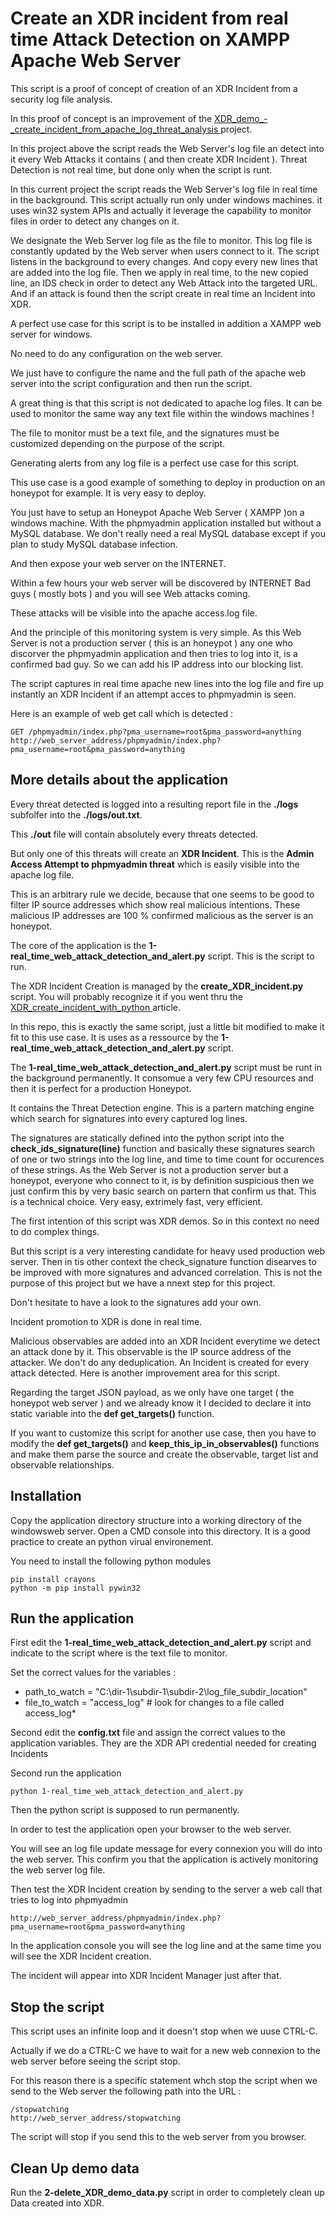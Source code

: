 # Create an XDR incident from real time Attack Detection on XAMPP Apache Web Server

This script is a proof of concept of creation of an XDR Incident from a security log file analysis.

In this proof of concept is an improvement of the  [XDR_demo_-_create_incident_from_apache_log_threat_analysis  ](https://github.com/pcardotatgit/XDR_demo_-_create_incident_from_apache_log_threat_analysis) project.

In this project above the script reads the Web Server's log file an detect into it every Web Attacks it contains ( and then create XDR Incident ). Threat Detection is not real time, but done only when the script is runt.

In this current project the script reads the Web Server's log file in real time in the background. This script actually run only under windows machines. it uses win32 system APIs and actually it leverage the capability to monitor files in order to detect any changes on it.

We designate the Web Server log file as the file to monitor. This log file is constantly updated by the Web server when users connect to it.  The script listens in the background to every changes. And copy every new lines that are added into the log file. Then we apply in real time, to the new copied line, an IDS check in order to detect any Web Attack into the targeted URL. And if an attack is found then the script create in real time an Incident into XDR.  

A perfect use case for this script is to be installed in addition a XAMPP web server for windows. 

No need to do any configuration on the web server.

We just have to configure the name and the full path of the apache web server into the script configuration and then run the script.

A great thing is that this script is not dedicated to apache log files. It can be used to monitor the same way any text file within the windows machines ! 

The file to monitor must be a text file, and the signatures must be customized depending on the purpose of the script. 

Generating alerts from any log file is a perfect use case for this script.

This use case is a good example of something to deploy in production on an honeypot for example. It is very easy to deploy.

You just have to setup an Honeypot Apache Web Server ( XAMPP )on a windows machine. With the phpmyadmin application installed but without a MySQL database. We don't really need a real MySQL database except if you plan to study MySQL database infection. 

And then expose your web server on the INTERNET.

Within a few hours your web server will be discovered by INTERNET Bad guys ( mostly bots ) and you will see Web attacks coming. 

These attacks will be visible into the apache access.log file. 

And the principle of this monitoring system is very simple. As this Web Server is not a production server ( this is an honeypot ) any one who discorver the phpmyadmin application and then tries to log into it, is a confirmed bad guy. So we can add his IP address into our blocking list.

The script captures in real time apache new lines into  the log file and fire up instantly an XDR Incident if an attempt acces to phpmyadmin is seen.

Here is an example of web get call which is detected :

    GET /phpmyadmin/index.php?pma_username=root&pma_password=anything
    http://web_server_address/phpmyadmin/index.php?pma_username=root&pma_password=anything
    

## More details about the application

Every threat detected is logged into a resulting report file in the **./logs** subfolfer into the **./logs/out.txt**.

This **./out** file  will contain absolutely every threats detected.

But only one of this threats will create an **XDR Incident**. This is the **Admin Access Attempt to phpmyadmin threat** which is easily visible into the apache log file. 

This is an arbitrary rule we decide, because that one seems to be good to filter IP source addresses which show real malicious intentions. These malicious IP addresses are 100 % confirmed malicious as the server is an honeypot. 

The core of the application is the **1-real_time_web_attack_detection_and_alert.py** script. This is the script to run.

The XDR Incident Creation is managed by the **create_XDR_incident.py** script. You will probably recognize it if you went thru the [XDR_create_incident_with_python ](https://github.com/pcardotatgit/XDR_create_incident_with_python) article.

In this repo, this is exactly the same script, just a little bit modified to make it fit to this use case. It is uses as a ressource by the **1-real_time_web_attack_detection_and_alert.py** script.

The **1-real_time_web_attack_detection_and_alert.py** script must be runt in the background permanently. It consomue a very few CPU resources and then it is perfect for a production Honeypot. 

It contains the Threat Detection engine. This is a partern matching engine which search for signatures into every captured log lines. 

The signatures are statically defined into the python script into the **check_ids_signature(line)** function and basically these signatures search of one or two strings into the log line, and time to time count for occurences of these strings. As the Web Server is not a production server but a honeypot, everyone who connect to it, is by definition suspicious then we just confirm this by very basic search on partern that confirm us that. This is a technical choice. Very easy, extrimely fast, very efficient.

The first intention of this script was XDR demos. So in this context no need to do complex things.

But this script is a very interesting candidate for heavy used production web server. Then in tis other context the check_signature function disearves to be improved with more signatures and advanced correlation. This is not the purpose of this project but we have a nnext step for this project.  

Don't hesitate to have a look to the signatures add your own.

Incident promotion to XDR is done in real time.

Malicious observables are added into an XDR Incident everytime we detect an attack done by it. This observable is the IP source address of the attacker. We don't do any deduplication. An Incident is created for every attack detected. Here is another improvement area for this script.

Regarding the target JSON payload, as we only have one target ( the honeypot web server ) and we already know it I decided to declare it into static variable into the **def get_targets()** function.

If you want to customize this script for another use case, then you have to modify the **def get_targets()** and **keep_this_ip_in_observables()** functions and make them parse the source and create the observable, target list and observable relationships.

## Installation

Copy the application directory structure into a working directory of the windowsweb server.  Open a CMD console into this directory. It is a good practice to create an python virual environement.

You need to install the following python modules

    pip install crayons
    python -m pip install pywin32

## Run the application

First edit the **1-real_time_web_attack_detection_and_alert.py** script and indicate to the script where is the text file to monitor.

Set the correct values  for the variables :

- path_to_watch = "C:\\dir-1\\subdir-1\\subdir-2\\log_file_subdir_location"
- file_to_watch = "access_log" # look for changes to a file called access_log*

Second edit the **config.txt** file and assign the correct values to the application variables. They are the XDR API credential needed for creating Incidents

Second run the application 

    python 1-real_time_web_attack_detection_and_alert.py
   
Then the python script is supposed to run permanently.

In order to test the application open your browser to the web server. 

You will see an log file update message for every connexion you will do into the web server. This confirm you that the application is actively monitoring the web server log file.

Then test the XDR Incident creation by sending to the server a web call that tries to log into phpmyadmin

    http://web_server_address/phpmyadmin/index.php?pma_username=root&pma_password=anything
    
In the application console you will see the log line and at the same time you will see the XDR Incident creation.

The incident will appear into XDR Incident Manager just after that.

## Stop the script

This script uses an infinite loop and it doesn't stop when we uuse CTRL-C.

Actually if we do a CTRL-C we have to wait for a new web connexion to the web server before seeing the script stop.

For this reason there is a specific statement whch stop the script when we send to the Web server the following path into the URL :

    /stopwatching
    http://web_server_address/stopwatching

The script will stop if you send this to the web server from you browser.
    
## Clean Up demo data

Run the **2-delete_XDR_demo_data.py** script in order to completely clean up Data created into XDR.



